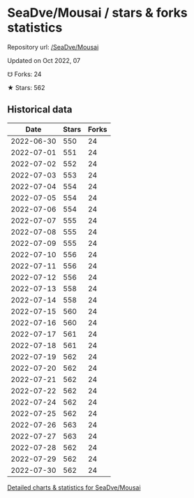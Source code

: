 # SeaDve/Mousai / stars & forks statistics

Repository url: [/SeaDve/Mousai](https://github.com/SeaDve/Mousai)

Updated on Oct 2022, 07

☋ Forks: 24

★ Stars: 562

## Historical data
| Date | Stars | Forks |
|------|-------|-------|
| 2022-06-30 | 550 | 24 | 
| 2022-07-01 | 551 | 24 | 
| 2022-07-02 | 552 | 24 | 
| 2022-07-03 | 553 | 24 | 
| 2022-07-04 | 554 | 24 | 
| 2022-07-05 | 554 | 24 | 
| 2022-07-06 | 554 | 24 | 
| 2022-07-07 | 555 | 24 | 
| 2022-07-08 | 555 | 24 | 
| 2022-07-09 | 555 | 24 | 
| 2022-07-10 | 556 | 24 | 
| 2022-07-11 | 556 | 24 | 
| 2022-07-12 | 556 | 24 | 
| 2022-07-13 | 558 | 24 | 
| 2022-07-14 | 558 | 24 | 
| 2022-07-15 | 560 | 24 | 
| 2022-07-16 | 560 | 24 | 
| 2022-07-17 | 561 | 24 | 
| 2022-07-18 | 561 | 24 | 
| 2022-07-19 | 562 | 24 | 
| 2022-07-20 | 562 | 24 | 
| 2022-07-21 | 562 | 24 | 
| 2022-07-22 | 562 | 24 | 
| 2022-07-24 | 562 | 24 | 
| 2022-07-25 | 562 | 24 | 
| 2022-07-26 | 563 | 24 | 
| 2022-07-27 | 563 | 24 | 
| 2022-07-28 | 562 | 24 | 
| 2022-07-29 | 562 | 24 | 
| 2022-07-30 | 562 | 24 | 


[Detailed charts & statistics for SeaDve/Mousai](https://reviewgithub.com/rep/SeaDve/Mousai)
